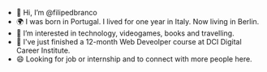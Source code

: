 - 👋 Hi, I’m @filipedbranco 
- 🌍 I was born in Portugal. I lived for one year in Italy. Now living in Berlin.
- 👀 I’m interested in technology, videogames, books and travelling.
- 🌱 I've just finished a 12-month Web Deveolper course at DCI Digital Career Institute.
- :smile: Looking for job or internship and to connect with more people here. 


<!---
filipedbranco/filipedbranco is a ✨ special ✨ repository because its `README.md` (this file) appears on your GitHub profile.
You can click the Preview link to take a look at your changes.
--->
